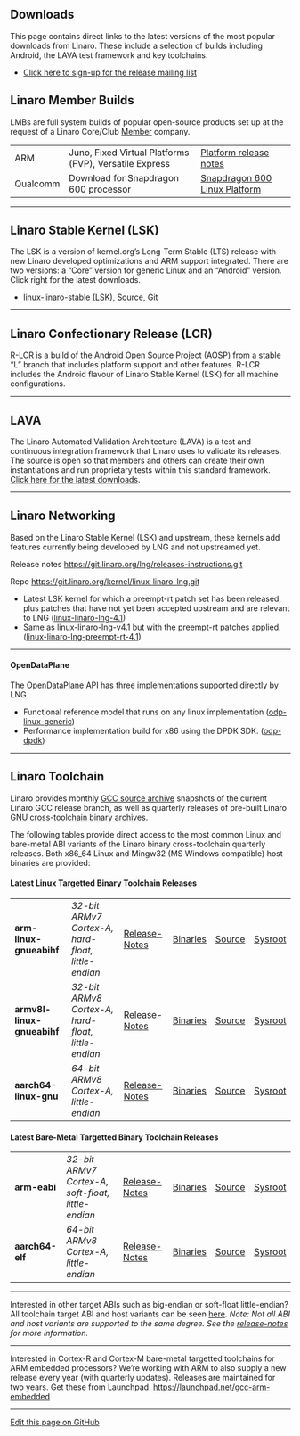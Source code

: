## Downloads

This page contains direct links to the latest versions of the most popular downloads from Linaro. These include a selection of builds including Android, the LAVA test framework and key toolchains.

* [Click here to sign-up for the release mailing list](https://lists.linaro.org/mailman/listinfo/linaro-release)

## Linaro Member Builds

LMBs are full system builds of popular open-source products set up at the request of a Linaro Core/Club [Member](https://www.linaro.org/members/) company.

|     |     |     |
|:---|:---|:---|
|ARM| Juno, Fixed Virtual Platforms (FVP), Versatile Express | [Platform release notes](http://community.arm.com/groups/arm-development-platforms)|
|Qualcomm| Download for Snapdragon 600 processor | [Snapdragon 600 Linux Platform](https://releases.linaro.org/debian/boards/snapdragon/latest/)|

***

## Linaro Stable Kernel (LSK)

The LSK is a version of kernel.org’s Long-Term Stable (LTS) release with new Linaro developed optimizations and ARM support integrated. There are two versions: a “Core” version for generic Linux and an “Android” version. Click right for the latest downloads.

- [linux-linaro-stable (LSK), Source, Git](https://wiki.linaro.org/LSK)

***

## Linaro Confectionary Release (LCR)

R-LCR is a build of the Android Open Source Project (AOSP) from a stable “L” branch that includes platform support and other features. R-LCR includes the Android flavour of Linaro Stable Kernel (LSK) for all machine configurations.

***

## LAVA

The Linaro Automated Validation Architecture (LAVA) is a test and continuous integration framework that Linaro uses to validate its releases. The source is open so that members and others can create their own instantiations and run proprietary tests within this standard framework. [Click here for the latest downloads](https://releases.linaro.org/components/lava/latest/).

***

## Linaro Networking

Based on the Linaro Stable Kernel (LSK) and upstream, these kernels add features currently being developed by LNG and not upstreamed yet.

Release notes https://git.linaro.org/lng/releases-instructions.git

Repo https://git.linaro.org/kernel/linux-linaro-lng.git

- Latest LSK kernel for which a preempt-rt patch set has been released, plus patches that have not yet been accepted upstream and are relevant to LNG ([linux-linaro-lng-4.1](http://releases.linaro.org/components/kernel/linux-linaro-lng/16.03/linux-linaro-lng-4.1.14-2016.03.tar.bz2))
- Same as linux-linaro-lng-v4.1 but with the preempt-rt patches applied. ([linux-linaro-lng-preempt-rt-4.1](http://releases.linaro.org/components/kernel/linux-linaro-lng/16.03/linux-linaro-lng-preempt-rt-4.1.14-2016.03.tar.bz2))

***

#### OpenDataPlane

The [OpenDataPlane](http://www.opendataplane.org/) API has three implementations supported directly by LNG

- Functional reference model that runs on any linux implementation ([odp-linux-generic](https://git.linaro.org/lng/odp.git))
- Performance implementation build for x86  using the DPDK SDK. ([odp-dpdk](https://git.linaro.org/lng/odp-dpdk.git))

*** 
## Linaro Toolchain

Linaro provides monthly [GCC source archive](https://snapshots.linaro.org/components/toolchain/gcc-linaro/) snapshots of the current Linaro GCC release branch, as well as quarterly releases of pre-built Linaro [GNU cross-toolchain binary archives](https://releases.linaro.org/components/toolchain/binaries/).

The following tables provide direct access to the most common Linux and bare-metal ABI variants of the Linaro binary cross-toolchain quarterly releases.  Both x86_64 Linux and Mingw32 (MS Windows compatible) host binaries are provided:

#### Latest Linux Targetted Binary Toolchain Releases
|    |    |    |    |    |    |
|:---|:---|:---|:---|:---|:----|
|**arm-linux-gnueabihf**|_32-bit ARMv7 Cortex-A, hard-float, little-endian_|[Release-Notes](https://releases.linaro.org/components/toolchain/binaries/latest/)|[Binaries](https://releases.linaro.org/components/toolchain/binaries/latest/arm-linux-gnueabihf/)|[Source](https://releases.linaro.org/components/toolchain/gcc-linaro/latest/)|[Sysroot](https://releases.linaro.org/components/toolchain/binaries/latest/arm-linux-gnueabihf/)|
|**armv8l-linux-gnueabihf**|_32-bit ARMv8 Cortex-A, hard-float, little-endian_|[Release-Notes](https://releases.linaro.org/components/toolchain/binaries/latest/)|[Binaries](https://releases.linaro.org/components/toolchain/binaries/latest/armv8l-linux-gnueabihf/)|[Source](https://releases.linaro.org/components/toolchain/gcc-linaro/latest/)|[Sysroot](https://releases.linaro.org/components/toolchain/binaries/latest/armv8l-linux-gnueabihf/)|
|**aarch64-linux-gnu**|_64-bit ARMv8 Cortex-A, little-endian_|[Release-Notes](https://releases.linaro.org/components/toolchain/binaries/latest/)|[Binaries](https://releases.linaro.org/components/toolchain/binaries/latest/aarch64-linux-gnu/)|[Source](https://releases.linaro.org/components/toolchain/gcc-linaro/latest/)|[Sysroot](https://releases.linaro.org/components/toolchain/binaries/latest/aarch64-linux-gnu/)|

#### Latest Bare-Metal Targetted Binary Toolchain Releases
|    |    |    |    |    |    |
|:---|:---|:---|:---|:---|:----|
|**arm-eabi**|_32-bit ARMv7 Cortex-A, soft-float, little-endian_|[Release-Notes](https://releases.linaro.org/components/toolchain/binaries/latest/)|[Binaries](https://releases.linaro.org/components/toolchain/binaries/latest/arm-eabi/)|[Source](https://releases.linaro.org/components/toolchain/gcc-linaro/latest/)|[Sysroot](https://releases.linaro.org/components/toolchain/binaries/latest/arm-eabi/)| 
|**aarch64-elf**|_64-bit ARMv8 Cortex-A, little-endian_|[Release-Notes](https://releases.linaro.org/components/toolchain/binaries/latest/)|[Binaries](https://releases.linaro.org/components/toolchain/binaries/latest/aarch64-elf/)|[Source](https://releases.linaro.org/components/toolchain/gcc-linaro/latest/)|[Sysroot](https://releases.linaro.org/components/toolchain/binaries/latest/aarch64-elf/)|

***

Interested in other target ABIs such as big-endian or soft-float little-endian? All toolchain target ABI and host variants can be seen [here](https://releases.linaro.org/components/toolchain/binaries/latest/). _Note: Not all ABI and host variants are supported to the same degree. See the [release-notes](https://releases.linaro.org/components/toolchain/binaries/latest/) for more information._

***

Interested in Cortex-R and Cortex-M bare-metal targetted toolchains for ARM embedded processors? We’re working with ARM to also supply a new release every year (with quarterly updates). Releases are maintained for two years. Get these from Launchpad: https://launchpad.net/gcc-arm-embedded

***

[Edit this page on GitHub](https://github.com/Linaro/website/blob/master/Linaro.org/downloads/README.md)

